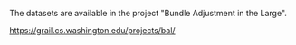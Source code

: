 The datasets are available in the project "Bundle Adjustment in the Large".

https://grail.cs.washington.edu/projects/bal/
